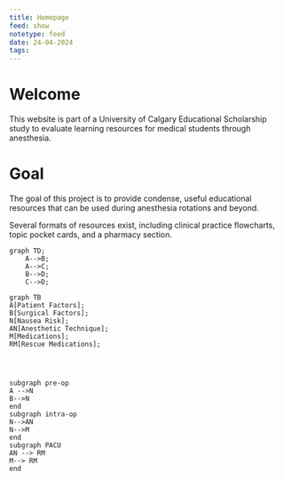 ```yaml
---
title: Homepage
feed: show
notetype: feed
date: 24-04-2024
tags:
---
```

# Welcome
This website is part of a University of Calgary Educational Scholarship study to evaluate learning resources for medical students through anesthesia.

# Goal
The goal of this project is to provide condense, useful educational resources that can be used during anesthesia rotations and beyond. 

Several formats of resources exist, including clinical practice flowcharts, topic pocket cards, and a pharmacy section.

```mermaid
graph TD;
    A-->B;
    A-->C;
    B-->D;
    C-->D;
```


```mermaid
graph TB
A[Patient Factors];
B[Surgical Factors];
N[Nausea Risk];
AN[Anesthetic Technique];
M[Medications];
RM[Rescue Medications];




subgraph pre-op
A -->N
B-->N
end
subgraph intra-op
N-->AN
N-->M
end
subgraph PACU
AN --> RM
M--> RM
end
```